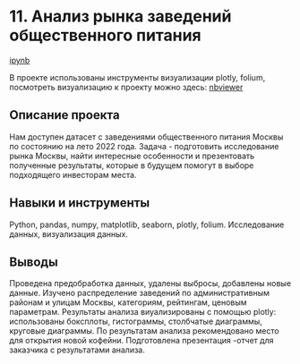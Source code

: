 # 11. Анализ рынка заведений общественного питания

[ipynb](https://github.com/Natalyas23/Portfolio/blob/main/11.%20Анализ%20рынка%20заведений%20общественного%20питания/11.%20Анализ%20рынка%20заведений%20общественного%20питания.ipynb)

В проекте использованы инструменты визуализации plotly, folium, посмотреть визуализацию к проекту можно здесь: [nbviewer](https://nbviewer.org/github/Natalyas23/Portfolio/blob/main/11.%20Анализ%20рынка%20заведений%20общественного%20питания/11.%20Анализ%20рынка%20заведений%20общественного%20питания.ipynb)

## Описание проекта

Нам доступен датасет с заведениями общественного питания Москвы по состоянию на лето 2022 года. Задача - подготовить исследование рынка Москвы, найти интересные особенности и презентовать полученные результаты, которые в будущем помогут в выборе подходящего инвесторам места.

## Навыки и инструменты

Python, pandas, numpy, matplotlib, seaborn, plotly, folium.  Исследование данных, визуализация данных.

## Выводы

Проведена предобработка данных, удалены выбросы, добавлены новые данные. Изучено распределение заведений по административным районам и улицам Москвы, категориям, рейтингам, ценовым параметрам.  Результаты анализа виуализированы с помощью plotly: использованы боксплоты,  гистограммы, столбчатые диаграммы, круговые диаграммы. По результатам анализа рекомендовано место для открытия новой кофейни. Подготовлена презентация -отчет для заказчика с результатами анализа. 
